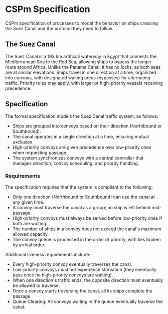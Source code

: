 # CSPm Specification

CSPm specification of processes to model the behavior on ships crossing the Suez Canal and the protocol they need to follow.

## The Suez Canal

The Suez Canal is a 193 km artificial waterway in Egypt that connects the Mediterranean Sea to the Red Sea, allowing ships to bypass the longer route around Africa. Unlike the Panama Canal, it has no locks, as both seas are at similar elevations. Ships travel in one direction at a time, organized into convoys, with designated waiting areas (bypasses) for alternating traffic. Priority rules may apply, with larger or high-priority vessels receiving precedence.

## Specification

The formal specification models the Suez Canal traffic system, as follows:

* Ships are grouped into convoys based on their direction (Northbound or Southbound).
* The canal operates in a single direction at a time, ensuring mutual exclusion.
* High-priority convoys are given precedence over low-priority ones when requesting passage.
* The system synchronizes convoys with a central controller that manages direction, convoy scheduling, and priority handling.

### Requirements

The specification requires that the system is compliant to the following:

* Only one direction (Northbound or Southbound) can use the canal at any given time.
* A convoy must traverse the canal as a group; no ship is left behind mid-passage.
* High-priority convoys must always be served before low-priority ones if both are waiting.
* The number of ships in a convoy does not exceed the canal's maximum allowed capacity.
* The convoy queue is processed in the order of priority, with ties broken by arrival order.

Additional liveness requirements include:

* Every high-priority convoy eventually traverses the canal.
* Low-priority convoys must not experience starvation (they eventually pass once no high-priority convoys are waiting).
* When one direction's traffic ends, the opposite direction must eventually be allowed to traverse.
* Once a convoy starts traversing the canal, all its ships complete the passage.
* Queue Clearing: All convoys waiting in the queue eventually traverse the canal.
